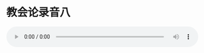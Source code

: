 # 教会论录音八

<audio style="width: 100%;" preload="false" controls controlslist="nodownload"><source src="http://file.simai.life/audio/mp3/old/27439.mp3" type="audio/mpeg">Your browser does not support the audio element.</audio>


